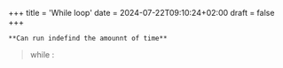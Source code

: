+++
title = 'While loop'
date = 2024-07-22T09:10:24+02:00
draft = false
+++

    **Can run indefind the amounnt of time**

> while :
>	